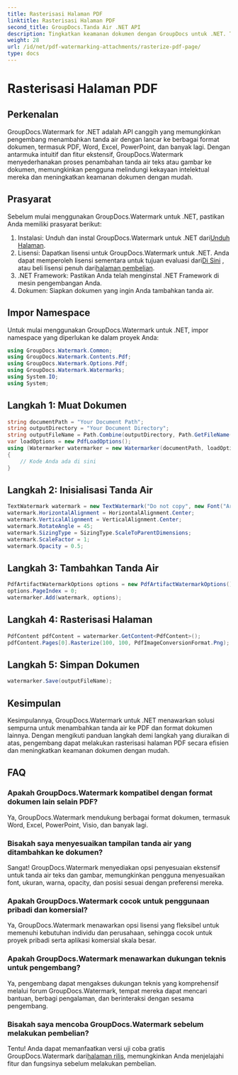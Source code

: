 ```yaml
---
title: Rasterisasi Halaman PDF
linktitle: Rasterisasi Halaman PDF
second_title: GroupDocs.Tanda Air .NET API
description: Tingkatkan keamanan dokumen dengan GroupDocs untuk .NET. Tambahkan tanda air ke PDF dan format lainnya dengan lancar.
weight: 28
url: /id/net/pdf-watermarking-attachments/rasterize-pdf-page/
type: docs
---
```

# Rasterisasi Halaman PDF

## Perkenalan
GroupDocs.Watermark for .NET adalah API canggih yang memungkinkan pengembang menambahkan tanda air dengan lancar ke berbagai format dokumen, termasuk PDF, Word, Excel, PowerPoint, dan banyak lagi. Dengan antarmuka intuitif dan fitur ekstensif, GroupDocs.Watermark menyederhanakan proses penambahan tanda air teks atau gambar ke dokumen, memungkinkan pengguna melindungi kekayaan intelektual mereka dan meningkatkan keamanan dokumen dengan mudah.
## Prasyarat
Sebelum mulai menggunakan GroupDocs.Watermark untuk .NET, pastikan Anda memiliki prasyarat berikut:
1. Instalasi: Unduh dan instal GroupDocs.Watermark untuk .NET dari[Unduh Halaman](https://releases.groupdocs.com/Watermark/net/).
2.  Lisensi: Dapatkan lisensi untuk GroupDocs.Watermark untuk .NET. Anda dapat memperoleh lisensi sementara untuk tujuan evaluasi dari[Di Sini](https://purchase.groupdocs.com/temporary-license/) , atau beli lisensi penuh dari[halaman pembelian](https://purchase.groupdocs.com/buy).
3. .NET Framework: Pastikan Anda telah menginstal .NET Framework di mesin pengembangan Anda.
4. Dokumen: Siapkan dokumen yang ingin Anda tambahkan tanda air.

## Impor Namespace
Untuk mulai menggunakan GroupDocs.Watermark untuk .NET, impor namespace yang diperlukan ke dalam proyek Anda:
```csharp
using GroupDocs.Watermark.Common;
using GroupDocs.Watermark.Contents.Pdf;
using GroupDocs.Watermark.Options.Pdf;
using GroupDocs.Watermark.Watermarks;
using System.IO;
using System;
```
## Langkah 1: Muat Dokumen
```csharp
string documentPath = "Your Document Path";
string outputDirectory = "Your Document Directory";
string outputFileName = Path.Combine(outputDirectory, Path.GetFileName(documentPath));
var loadOptions = new PdfLoadOptions();
using (Watermarker watermarker = new Watermarker(documentPath, loadOptions))
{
    // Kode Anda ada di sini
}
```
## Langkah 2: Inisialisasi Tanda Air
```csharp
TextWatermark watermark = new TextWatermark("Do not copy", new Font("Arial", 8));
watermark.HorizontalAlignment = HorizontalAlignment.Center;
watermark.VerticalAlignment = VerticalAlignment.Center;
watermark.RotateAngle = 45;
watermark.SizingType = SizingType.ScaleToParentDimensions;
watermark.ScaleFactor = 1;
watermark.Opacity = 0.5;
```
## Langkah 3: Tambahkan Tanda Air
```csharp
PdfArtifactWatermarkOptions options = new PdfArtifactWatermarkOptions();
options.PageIndex = 0;
watermarker.Add(watermark, options);
```
## Langkah 4: Rasterisasi Halaman
```csharp
PdfContent pdfContent = watermarker.GetContent<PdfContent>();
pdfContent.Pages[0].Rasterize(100, 100, PdfImageConversionFormat.Png);
```
## Langkah 5: Simpan Dokumen
```csharp
watermarker.Save(outputFileName);
```

## Kesimpulan
Kesimpulannya, GroupDocs.Watermark untuk .NET menawarkan solusi sempurna untuk menambahkan tanda air ke PDF dan format dokumen lainnya. Dengan mengikuti panduan langkah demi langkah yang diuraikan di atas, pengembang dapat melakukan rasterisasi halaman PDF secara efisien dan meningkatkan keamanan dokumen dengan mudah.
## FAQ
### Apakah GroupDocs.Watermark kompatibel dengan format dokumen lain selain PDF?
Ya, GroupDocs.Watermark mendukung berbagai format dokumen, termasuk Word, Excel, PowerPoint, Visio, dan banyak lagi.
### Bisakah saya menyesuaikan tampilan tanda air yang ditambahkan ke dokumen?
Sangat! GroupDocs.Watermark menyediakan opsi penyesuaian ekstensif untuk tanda air teks dan gambar, memungkinkan pengguna menyesuaikan font, ukuran, warna, opacity, dan posisi sesuai dengan preferensi mereka.
### Apakah GroupDocs.Watermark cocok untuk penggunaan pribadi dan komersial?
Ya, GroupDocs.Watermark menawarkan opsi lisensi yang fleksibel untuk memenuhi kebutuhan individu dan perusahaan, sehingga cocok untuk proyek pribadi serta aplikasi komersial skala besar.
### Apakah GroupDocs.Watermark menawarkan dukungan teknis untuk pengembang?
Ya, pengembang dapat mengakses dukungan teknis yang komprehensif melalui forum GroupDocs.Watermark, tempat mereka dapat mencari bantuan, berbagi pengalaman, dan berinteraksi dengan sesama pengembang.
### Bisakah saya mencoba GroupDocs.Watermark sebelum melakukan pembelian?
Tentu! Anda dapat memanfaatkan versi uji coba gratis GroupDocs.Watermark dari[halaman rilis](https://releases.groupdocs.com/), memungkinkan Anda menjelajahi fitur dan fungsinya sebelum melakukan pembelian.